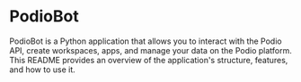 # PodioBot
PodioBot is a Python application that allows you to interact with the Podio API, create workspaces, apps, and manage your data on the Podio platform. This README provides an overview of the application's structure, features, and how to use it.

